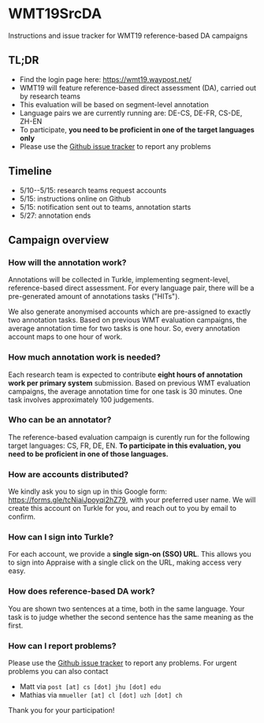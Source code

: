 # WMT19SrcDA

Instructions and issue tracker for WMT19 reference-based DA campaigns

## TL;DR

- Find the login page here: https://wmt19.waypost.net/
- WMT19 will feature reference-based direct assessment (DA), carried out by research teams
- This evaluation will be based on segment-level annotation
- Language pairs we are currently running are: DE-CS, DE-FR, CS-DE, ZH-EN
- To participate, **you need to be proficient in one of the target languages only**
- Please use the [Github issue tracker](https://github.com/bricksdont/WMT19RefDA/issues) to report any problems

## Timeline

- 5/10--5/15: research teams request accounts
- 5/15: instructions online on Github
- 5/15: notification sent out to teams, annotation starts
- 5/27: annotation ends

## Campaign overview

### How will the annotation work?

Annotations will be collected in Turkle, implementing segment-level,
reference-based direct assessment. For every language pair, there will be a
pre-generated amount of annotations tasks ("HITs").

We also generate
anonymised accounts which are pre-assigned to exactly two annotation tasks.
Based on previous WMT evaluation campaigns, the average annotation time for
two tasks is one hour. So, every annotation account maps to one hour of work.

### How much annotation work is needed?

Each research team is expected to contribute **eight hours of annotation work
per primary system** submission. Based on previous WMT evaluation campaigns, the average annotation time for one task is 30 minutes. One task involves approximately 100 judgements.

### Who can be an annotator?

The reference-based evaluation campaign is curently run for the following target languages: CS, FR, DE, EN. **To participate in this evaluation, you need to be proficient in one of those languages.**

### How are accounts distributed?

We kindly ask you to sign up in this Google form: https://forms.gle/tcNiaiJpoyqi2hZ79, with your preferred user name. We will create this account on Turkle for you, and reach out to you by email to confirm.

### How can I sign into Turkle?

For each account, we provide a **single sign-on (SSO) URL**. This allows you
to sign into Appraise with a single click on the URL, making access very easy.

### How does reference-based DA work?

You are shown two sentences at a time, both in the same language. Your task is to judge whether the second sentence has the same meaning as the first.

### How can I report problems?

Please use the [Github issue tracker](https://github.com/bricksdont/WMT19RefDA/issues)
to report any problems. For urgent problems you can also contact

- Matt via `post [at] cs [dot] jhu [dot] edu`
- Mathias via `mmueller [at] cl [dot] uzh [dot] ch`

Thank you for your participation!
